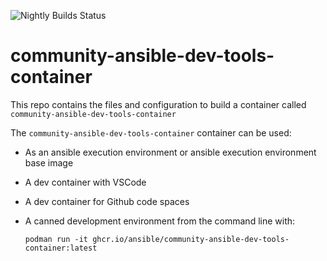 ![Nightly Builds Status](https://img.shields.io/github/actions/workflow/status/ansible/community-ansible-dev-tools-container/ci.yml?event=schedule&label=ci-cd)

# community-ansible-dev-tools-container

This repo contains the files and configuration to build a container called `community-ansible-dev-tools-container`

The `community-ansible-dev-tools-container` container can be used:

* As an ansible execution environment or ansible execution environment base image
* A dev container with VSCode
* A dev container for Github code spaces
* A canned development environment from the command line with:

    `podman run -it ghcr.io/ansible/community-ansible-dev-tools-container:latest`
